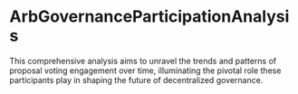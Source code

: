 # ArbGovernanceParticipationAnalysis
This comprehensive analysis aims to unravel the trends and patterns of proposal voting engagement over time, illuminating the pivotal role these participants play in shaping the future of decentralized governance.

